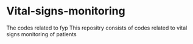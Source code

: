 # Vital-signs-monitoring
The codes related to fyp
This repositry consists of codes related to vital signs monitoring of patients
